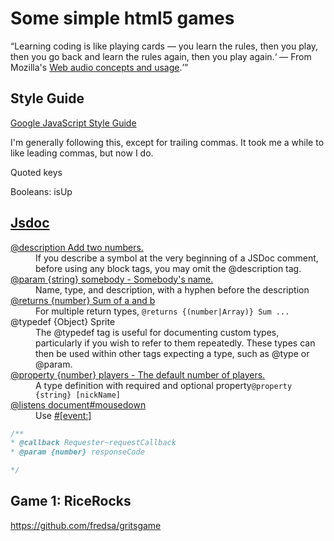 <h1>Some simple html5 games</h1>

<q>Learning coding is like playing cards — you learn the rules, then you play, then you go back and learn the rules again, 
then you play again.<q> &mdash; From Mozilla's
<a href="https://developer.mozilla.org/en-US/docs/Web/API/Web_Audio_API">Web audio concepts and usage</a>.

<h2>Style Guide</h2>

<a href="https://google.github.io/styleguide/jsguide.html">Google JavaScript Style Guide</a>

I'm generally following this, except for trailing commas. It took me a while to like leading commas, but now I do.

Quoted keys

Booleans: isUp

<h2><a href="https://jsdoc.app/">Jsdoc</a></h2>

<dl>
<dt><a href="https://jsdoc.app/tags-description.html">@description Add two numbers.</a></dt>
<dd>If you describe a symbol at the very beginning of a JSDoc comment, before using any block tags, 
  you may omit the @description tag.</dd>
<dt><a href="https://jsdoc.app/tags-param.html">@param {string} somebody - Somebody's name.</a></dt>
<dd>Name, type, and description, with a hyphen before the description</dd>
<dt><a href="https://jsdoc.app/tags-returns.html">@returns {number} Sum of a and b</a></dt>
<dd>For multiple return types, <code>@returns {(number|Array)} Sum ...</code></dd>
<dt><a href="https://jsdoc.app/tags-typedef.html"></a>@typedef {Object} Sprite</dt>
<dd>The @typedef tag is useful for documenting custom types, particularly if you wish to refer to them repeatedly. 
These types can then be used within other tags expecting a type, such as @type or @param.</dd>
<dt><a href="https://jsdoc.app/tags-property.html">@property {number} players - The default number of players.</a></dt>
<dd>A type definition with required and optional property<code>@property {string} [nickName]</code></dd>
<dt><a href="https://jsdoc.app/tags-listens.html">@listens document#mousedown</a></dt>
<dd>Use <a href="https://jsdoc.app/tags-event.html"><className>#[event:]<eventName></a></dd>
</dl>


```javascript
/**
* @callback Requester~requestCallback
* @param {number} responseCode

*/
```


<h2>Game 1: RiceRocks</h2>


https://github.com/fredsa/gritsgame



